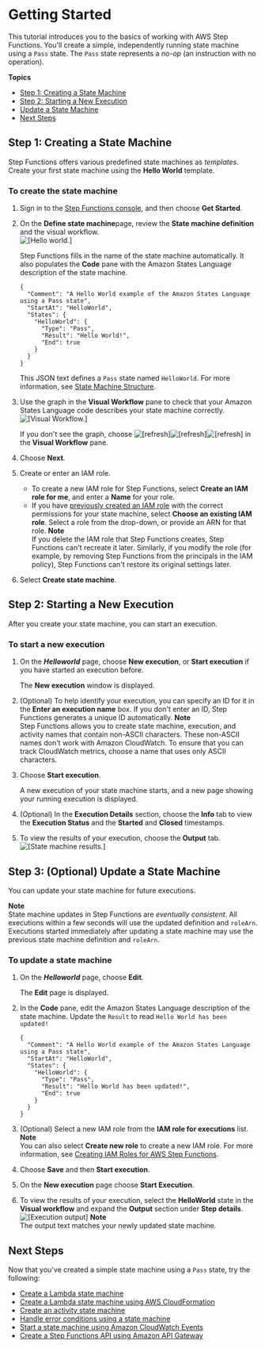# Getting Started<a name="getting-started"></a>

This tutorial introduces you to the basics of working with AWS Step Functions\. You'll create a simple, independently running state machine using a `Pass` state\. The `Pass` state represents a *no\-op* \(an instruction with no operation\)\.

**Topics**
+ [Step 1: Creating a State Machine](#create-state-machine-step-1)
+ [Step 2: Starting a New Execution](#create-state-machine-step-2)
+ [Update a State Machine](#update-state-machine-step-3)
+ [Next Steps](#next-steps)

## Step 1: Creating a State Machine<a name="create-state-machine-step-1"></a>

Step Functions offers various predefined state machines as *templates*\. Create your first state machine using the **Hello World** template\.

### To create the state machine<a name="create-state-machine"></a>

1. Sign in to the [Step Functions console](https://console.aws.amazon.com/states/home), and then choose **Get Started**\.

1. On the **Define state machine**page, review the **State machine definition** and the visual workflow\.  
![\[Hello world.\]](http://docs.aws.amazon.com/step-functions/latest/dg/images/tutorial-create-state-machine-hello-world.png)

   Step Functions fills in the name of the state machine automatically\. It also populates the **Code** pane with the Amazon States Language description of the state machine\.

   ```
   {
     "Comment": "A Hello World example of the Amazon States Language using a Pass state",
     "StartAt": "HelloWorld",
     "States": {
       "HelloWorld": {
         "Type": "Pass",
         "Result": "Hello World!",
         "End": true
       }
     }
   }
   ```

   This JSON text defines a `Pass` state named `HelloWorld`\. For more information, see [State Machine Structure](amazon-states-language-state-machine-structure.md)\.

1. Use the graph in the **Visual Workflow** pane to check that your Amazon States Language code describes your state machine correctly\.  
![\[Visual Workflow.\]](http://docs.aws.amazon.com/step-functions/latest/dg/images/hello-state-machine-preview.png)

   If you don't see the graph, choose ![\[refresh\]](http://docs.aws.amazon.com/step-functions/latest/dg/images/tutorial-getting-started-refresh.png)![\[refresh\]](http://docs.aws.amazon.com/step-functions/latest/dg/)![\[refresh\]](http://docs.aws.amazon.com/step-functions/latest/dg/) in the **Visual Workflow** pane\.

1. Choose **Next**\.

1. Create or enter an IAM role\.
   + To create a new IAM role for Step Functions, select **Create an IAM role for me**, and enter a **Name** for your role\.
   + If you have [previously created an IAM role](procedure-create-iam-role.md) with the correct permissions for your state machine, select **Choose an existing IAM role**\. Select a role from the drop\-down, or provide an ARN for that role\. 
**Note**  
If you delete the IAM role that Step Functions creates, Step Functions can't recreate it later\. Similarly, if you modify the role \(for example, by removing Step Functions from the principals in the IAM policy\), Step Functions can't restore its original settings later\. 

1. Select **Create state machine**\.

## Step 2: Starting a New Execution<a name="create-state-machine-step-2"></a>

After you create your state machine, you can start an execution\.

### To start a new execution<a name="start-new-execution"></a>

1. On the ***Helloworld*** page, choose **New execution**, or **Start execution** if you have started an execution before\.

   The **New execution** window is displayed\.

1. \(Optional\) To help identify your execution, you can specify an ID for it in the **Enter an execution name** box\. If you don't enter an ID, Step Functions generates a unique ID automatically\.
**Note**  
Step Functions allows you to create state machine, execution, and activity names that contain non\-ASCII characters\. These non\-ASCII names don't work with Amazon CloudWatch\. To ensure that you can track CloudWatch metrics, choose a name that uses only ASCII characters\.

1. Choose **Start execution**\.

   A new execution of your state machine starts, and a new page showing your running execution is displayed\.

1. \(Optional\) In the **Execution Details** section, choose the **Info** tab to view the **Execution Status** and the **Started** and **Closed** timestamps\.

1. To view the results of your execution, choose the **Output** tab\.  
![\[State machine results.\]](http://docs.aws.amazon.com/step-functions/latest/dg/images/tutorial-console-state-machine-execution-output.png)

## Step 3: \(Optional\) Update a State Machine<a name="update-state-machine-step-3"></a>

You can update your state machine for future executions\.

**Note**  
State machine updates in Step Functions are *eventually consistent*\. All executions within a few seconds will use the updated definition and `roleArn`\. Executions started immediately after updating a state machine may use the previous state machine definition and `roleArn`\.

### To update a state machine<a name="update-state-machine"></a>

1. On the ***Helloworld*** page, choose **Edit**\.

   The **Edit** page is displayed\.

1. In the **Code** pane, edit the Amazon States Language description of the state machine\. Update the `Result` to read `Hello World has been updated!`

   ```
   {
     "Comment": "A Hello World example of the Amazon States Language using a Pass state",
     "StartAt": "HelloWorld",
     "States": {
       "HelloWorld": {
         "Type": "Pass",
         "Result": "Hello World has been updated!",
         "End": true
       }
     }
   }
   ```

1. \(Optional\) Select a new IAM role from the **IAM role for executions** list\.
**Note**  
You can also select **Create new role** to create a new IAM role\. For more information, see [Creating IAM Roles for AWS Step Functions](procedure-create-iam-role.md)\.

1. Choose **Save** and then **Start execution**\.

1. On the **New execution** page choose **Start Execution**\.

1. To view the results of your execution, select the **HelloWorld** state in the **Visual workflow** and expand the **Output** section under **Step details**\.  
![\[Execution output\]](http://docs.aws.amazon.com/step-functions/latest/dg/images/tutorial-console-state-machine-update-output.png)
**Note**  
The output text matches your newly updated state machine\.

## Next Steps<a name="next-steps"></a>

Now that you've created a simple state machine using a `Pass` state, try the following:
+ [Create a Lambda state machine](tutorial-creating-lambda-state-machine.md)
+ [Create a Lambda state machine using AWS CloudFormation](tutorial-lambda-state-machine-cloudformation.md)
+ [Create an activity state machine](tutorial-creating-activity-state-machine.md)
+ [Handle error conditions using a state machine](tutorial-handling-error-conditions.md)
+ [Start a state machine using Amazon CloudWatch Events](tutorial-cloudwatch-events-target.md)
+ [Create a Step Functions API using Amazon API Gateway](tutorial-api-gateway.md)